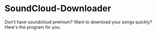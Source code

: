 # SoundCloud-Downloader
Don't have soundcloud premium? Want to download your songs quickly? Here's the program for you.

